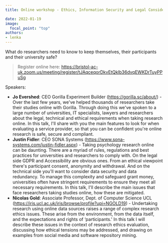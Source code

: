 ```yaml
---
title: Online workshop - Ethics, Information Security and Legal Considerations for Online Research

date: 2022-01-19
image:
  focal_point: "top"
authors:
- lenka
---
```


What do researchers need to know to keep themselves, their participants and their university safe?

<!--more-->

> Register online here: https://bristol-ac-uk.zoom.us/meeting/register/tJAqceqorDkvEtQklb36dvqEWKDrTuyPPuSg

Speakers:
* **Jo Evershed**: CEO Gorilla Experiment Builder (https://gorilla.sc/about/) - Over the last few years, we've helped thousands of researchers take their studies online with Gorilla. Through doing this we've spoken to a large number of universities, IT specialists, lawyers and researchers about the legal, technical and ethical requirements when taking research online. In this talk, I'll share with you the main features to look for when evaluating a service provider, so that you can be confident you're online research is safe, secure and compliant.
* **Justin Fidler**: CEO SONA Systems (https://www.sona-systems.com/justin-fidler.aspx) - Taking psychology research online can be daunting. There are a myriad of rules, regulations and best practices for universities and researchers to comply with. On the legal side GDPR and Accessibility are obvious ones. From an ethical viewpoint there's participant consent, anonymity and withdrawal. And on the technical side you'll want to consider data security and data redundancy. To manage this complexity and safeguard grant money, universities often have stringent requirements to ensure they meet all necessary requirements. In this talk, I'll describe the main issues that face researchers taking studies online, how these are mitigated.
* **Nicolas Gold**: Associate Professor, Dept. of Computer Science UCL (https://iris.ucl.ac.uk/iris/browse/profile?upi=NGOLD19) - Undertaking research using online data sources raises a range of complex research ethics issues. These arise from the environment, from the data itself, and the expectations and rights of ‘participants.' In this talk I will describe these issues in the context of research ethics evaluation, discussing how ethical tensions may be addressed, and drawing on examples from social media and software repository mining.
